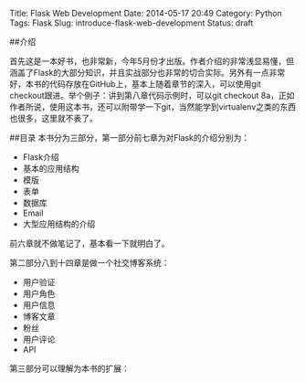 Title: Flask Web Development
Date: 2014-05-17 20:49
Category: Python
Tags: Flask
Slug: introduce-flask-web-development
Status: draft

##介绍

首先这是一本好书，也非常新，今年5月份才出版。作者介绍的非常浅显易懂，但涵盖了Flask的大部分知识，并且实战部分也非常的切合实际。另外有一点非常好，本书的代码存放在GitHub上，基本上随着章节的深入，可以使用git checkout跟进。举个例子：讲到第八章代码示例时，可以git checkout 8a，正如作者所说，使用这本书，还可以附带学一下git，当然能学到virtualenv之类的东西也很多，这里就不表了。

##目录
本书分为三部分，第一部分前七章为对Flask的介绍分别为：

* Flask介绍
* 基本的应用结构
* 模版
* 表单
* 数据库
* Email
* 大型应用结构的介绍

前六章就不做笔记了，基本看一下就明白了。

第二部分八到十四章是做一个社交博客系统：

* 用户验证
* 用户角色
* 用户信息
* 博客文章
* 粉丝
* 用户评论
* API

第三部分可以理解为本书的扩展：
 